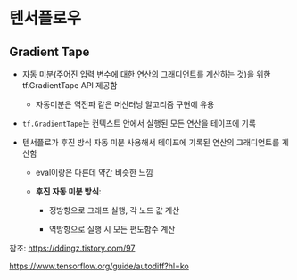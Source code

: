# 텐서플로우

## Gradient Tape

- 자동 미분(주어진 입력 변수에 대한 연산의 그래디언트를 계산하는 것)을 위한 tf.GradientTape API 제공함

  - 자동미분은 역전파 같은 머신러닝 알고리즘 구현에 유용

- `tf.GradientTape`는 컨텍스트 안에서 실행된 모든 연산을 테이프에 기록

- 텐서플로가 후진 방식 자동 미분 사용해서 테이프에 기록된 연산의 그래디언트를 계산함

  - eval이랑은 다른데 약간 비슷한 느낌

  - **후진 자동 미분 방식**: 

    - 정방향으로 그래프 실행, 각 노드 값 계산

    - 역방향으로 실행 시 모든 편도함수 계산

      

참조: https://ddingz.tistory.com/97

https://www.tensorflow.org/guide/autodiff?hl=ko

